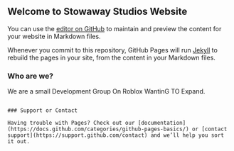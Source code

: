 ## Welcome to Stowaway Studios Website 

You can use the [editor on GitHub](https://github.com/Stowaway-Studios/Website/edit/gh-pages/index.md) to maintain and preview the content for your website in Markdown files.

Whenever you commit to this repository, GitHub Pages will run [Jekyll](https://jekyllrb.com/) to rebuild the pages in your site, from the content in your Markdown files.

### Who are we?

We are a small Development Group On Roblox WantinG TO Expand.

```Who are we?

### Support or Contact

Having trouble with Pages? Check out our [documentation](https://docs.github.com/categories/github-pages-basics/) or [contact support](https://support.github.com/contact) and we’ll help you sort it out.

